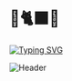 # 🍋🐈‍⬛😾

  [![Typing SVG](https://readme-typing-svg.demolab.com?font=Fira+Code&size=25&pause=1000&color=1966FA&center=true&width=435&lines=Unmotivatedly-driven+Programmer)](https://git.io/typing-svg)
  
  ![Header](readme-data/header.gif)

